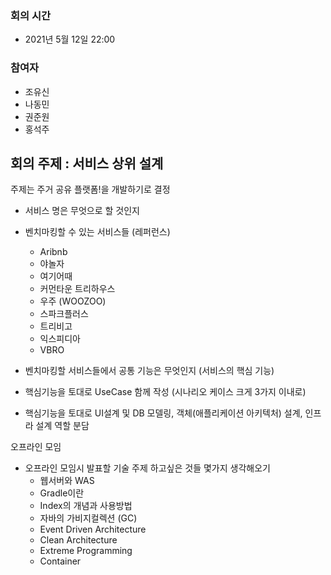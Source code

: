 ### 회의 시간
- 2021년 5월 12일 22:00

### 참여자
- 조유신
- 나동민
- 권준원
- 홍석주

## 회의 주제 : 서비스 상위 설계
주제는 주거 공유 플랫폼!을 개발하기로 결정

- 서비스 명은 무엇으로 할 것인지
- 벤치마킹할 수 있는 서비스들 (레퍼런스)
   - Aribnb
   - 야놀자
   - 여기어때
   - 커먼타운 트리하우스
   - 우주 (WOOZOO)
   - 스파크플러스
   - 트리비고
   - 익스피디아
   - VBRO

- 벤치마킹할 서비스들에서 공통 기능은 무엇인지 (서비스의 핵심 기능)
- 핵심기능을 토대로 UseCase 함께 작성 (시나리오 케이스 크게 3가지 이내로)
- 핵심기능을 토대로 UI설계 및 DB 모델링, 객체(애플리케이션 아키텍처) 설계, 인프라 설계 역할 분담

오프라인 모임
- 오프라인 모임시 발표할 기술 주제 하고싶은 것들 몇가지 생각해오기
  - 웹서버와 WAS
  - Gradle이란
  - Index의 개념과 사용방법
  - 자바의 가비지컬렉션 (GC)
  - Event Driven Architecture
  - Clean Architecture
  - Extreme Programming
  - Container
